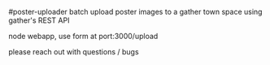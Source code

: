 #poster-uploader
batch upload poster images to a gather town space using gather's REST API

node webapp, use form at port:3000/upload

please reach out with questions / bugs
